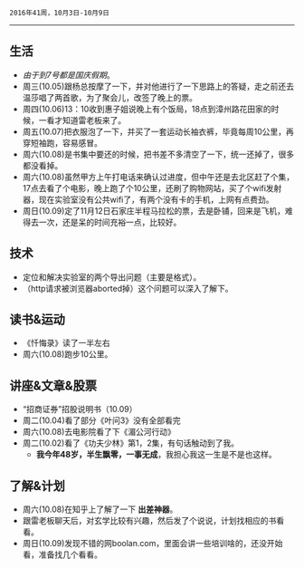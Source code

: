 	2016年41周，10月3日-10月9日
---
##  生活
+ *由于到7号都是国庆假期*。
+ 周三(10.05)跟杨总按摩了一下，并对他进行了一下思路上的答疑，走之前还去温莎唱了两首歌，为了聚会儿，改签了晚上的票。
+ 周四(10.06)13：10收到惠子姐说晚上有个饭局，18点到漳州路花田家的时候，一看才知道雷老板来了。
+ 周五(10.07)把衣服泡了一下，并买了一套运动长袖衣裤，毕竟每周10公里，再穿短袖跑，容易感冒。
+ 周六(10.08)是书集中要还的时候，把书差不多清空了一下，统一还掉了，很多都没看掉。
+ 周六(10.08)虽然甲方上午打电话来确认过进度，但中午还是去北区赶了个集，17点去看了个电影，晚上跑了个10公里，还刷了购物网站，买了个wifi发射器，现在实验室没有公共wifi了，有两个没有卡的手机，上网有点费劲。
+ 周日(10.09)定了11月12日石家庄半程马拉松的票，去是卧铺，回来是飞机，难得去一次，还是呆的时间充裕一点，比较好。

##  技术
+ 定位和解决实验室的两个导出问题（主要是格式）。
+ （http请求被浏览器aborted掉）这个问题可以深入了解下。

##  读书&运动
+ 《忏悔录》读了一半左右
+ 周六(10.08)跑步10公里。

##  讲座&文章&股票
+ “招商证券”招股说明书（10.09）
+ 周二(10.04)看了部分《叶问3》没有全部看完
+ 周六(10.08)去电影院看了下《湄公河行动》
+ 周二(10.02)看了《功夫少林》第1，2集，有句话触动到了我。
	+ **我今年48岁，半生飘零，一事无成**，我担心我这一生是不是也这样。

##  了解&计划
+ 周六(10.08)在知乎上了解了一下 **出差神器**。
+ 跟雷老板聊天后，对玄学比较有兴趣，然后发了个说说，计划找相应的书看看。
+ 周日(10.09)发现不错的网boolan.com，里面会讲一些培训啥的，还没开始看，准备找几个看看。